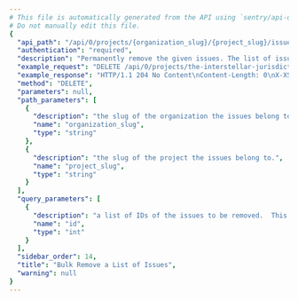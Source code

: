 ```yaml
---
# This file is automatically generated from the API using `sentry/api-docs/generator.py.`
# Do not manually edit this file.
{
  "api_path": "/api/0/projects/{organization_slug}/{project_slug}/issues/", 
  "authentication": "required", 
  "description": "Permanently remove the given issues. The list of issues to\nmodify is given through the `id` query parameter.  It is repeated\nfor each issue that should be removed.\n\nOnly queries by 'id' are accepted.\n\nIf any ids are out of scope this operation will succeed without\nany data mutation.", 
  "example_request": "DELETE /api/0/projects/the-interstellar-jurisdiction/amazing-plumbing/issues/?id=5&id=6 HTTP/1.1\nHost: sentry.io\nAuthorization: Bearer <token>", 
  "example_response": "HTTP/1.1 204 No Content\nContent-Length: 0\nX-XSS-Protection: 1; mode=block\nX-Content-Type-Options: nosniff\nContent-Language: en\nAccess-Control-Expose-Headers: X-Sentry-Error, Retry-After\nVary: Accept-Language, Cookie\nAccess-Control-Allow-Methods: GET, PUT, DELETE, HEAD, OPTIONS\nAllow: GET, PUT, DELETE, HEAD, OPTIONS\nAccess-Control-Allow-Origin: *\nAccess-Control-Allow-Headers: X-Sentry-Auth, X-Requested-With, Origin, Accept, Content-Type, Authentication, Authorization, Content-Encoding\nX-Frame-Options: deny", 
  "method": "DELETE", 
  "parameters": null, 
  "path_parameters": [
    {
      "description": "the slug of the organization the issues belong to.", 
      "name": "organization_slug", 
      "type": "string"
    }, 
    {
      "description": "the slug of the project the issues belong to.", 
      "name": "project_slug", 
      "type": "string"
    }
  ], 
  "query_parameters": [
    {
      "description": "a list of IDs of the issues to be removed.  This parameter shall be repeated for each issue.", 
      "name": "id", 
      "type": "int"
    }
  ], 
  "sidebar_order": 14, 
  "title": "Bulk Remove a List of Issues", 
  "warning": null
}
---
```

